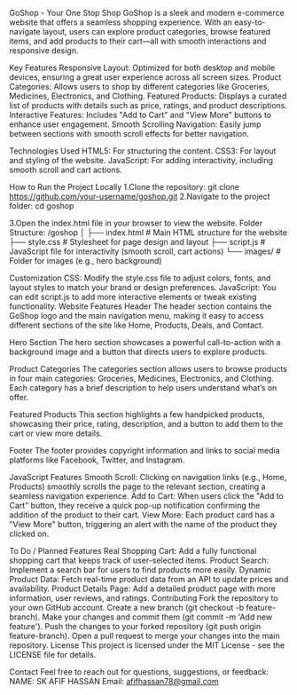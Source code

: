 GoShop - Your One Stop Shop
GoShop is a sleek and modern e-commerce website that offers a seamless shopping experience. With an easy-to-navigate layout, users can explore product categories, browse featured items, and add products to their cart—all with smooth interactions and responsive design.

Key Features
Responsive Layout: Optimized for both desktop and mobile devices, ensuring a great user experience across all screen sizes.
Product Categories: Allows users to shop by different categories like Groceries, Medicines, Electronics, and Clothing.
Featured Products: Displays a curated list of products with details such as price, ratings, and product descriptions.
Interactive Features: Includes "Add to Cart" and "View More" buttons to enhance user engagement.
Smooth Scrolling Navigation: Easily jump between sections with smooth scroll effects for better navigation.

Technologies Used
HTML5: For structuring the content.
CSS3: For layout and styling of the website.
JavaScript: For adding interactivity, including smooth scroll and cart actions.

How to Run the Project Locally
1.Clone the repository:
git clone https://github.com/your-username/goshop.git
2.Navigate to the project folder:
cd goshop

3.Open the index.html file in your browser to view the website.
Folder Structure:
/goshop
│
├── index.html            # Main HTML structure for the website
├── style.css             # Stylesheet for page design and layout
├── script.js             # JavaScript file for interactivity (smooth scroll, cart actions)
└── images/               # Folder for images (e.g., hero background)

Customization
CSS: Modify the style.css file to adjust colors, fonts, and layout styles to match your brand or design preferences.
JavaScript: You can edit script.js to add more interactive elements or tweak existing functionality.
Website Features
Header
The header section contains the GoShop logo and the main navigation menu, making it easy to access different sections of the site like Home, Products, Deals, and Contact.

Hero Section
The hero section showcases a powerful call-to-action with a background image and a button that directs users to explore products.

Product Categories
The categories section allows users to browse products in four main categories: Groceries, Medicines, Electronics, and Clothing. Each category has a brief description to help users understand what’s on offer.

Featured Products
This section highlights a few handpicked products, showcasing their price, rating, description, and a button to add them to the cart or view more details.

Footer
The footer provides copyright information and links to social media platforms like Facebook, Twitter, and Instagram.

JavaScript Features
Smooth Scroll: Clicking on navigation links (e.g., Home, Products) smoothly scrolls the page to the relevant section, creating a seamless navigation experience.
Add to Cart: When users click the "Add to Cart" button, they receive a quick pop-up notification confirming the addition of the product to their cart.
View More: Each product card has a "View More" button, triggering an alert with the name of the product they clicked on.

To Do / Planned Features
Real Shopping Cart: Add a fully functional shopping cart that keeps track of user-selected items.
Product Search: Implement a search bar for users to find products more easily.
Dynamic Product Data: Fetch real-time product data from an API to update prices and availability.
Product Details Page: Add a detailed product page with more information, user reviews, and ratings.
Contributing
Fork the repository to your own GitHub account.
Create a new branch (git checkout -b feature-branch).
Make your changes and commit them (git commit -m 'Add new feature').
Push the changes to your forked repository (git push origin feature-branch).
Open a pull request to merge your changes into the main repository.
License
This project is licensed under the MIT License - see the LICENSE file for details.

Contact
Feel free to reach out for questions, suggestions, or feedback:
NAME: SK AFIF HASSAN
Email: afifhassan78@gmail.com
